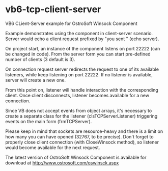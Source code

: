 # vb6-tcp-client-server
VB6 CLient-Server example for OstroSoft Winsock Component

Example demonstrates using the component in client-server scenario.
Server would echo a client request prefixed by "you sent " (echo server).

On project start, an instance of the component listens on port 22222 (can be changed in code). 
From the server form you can start pre-defined number of clients (3 default is 3).

On connection request server redirects the request to one of its available listeners, while keep listening on port 22222. If no listener is available, server will create a new one.

From this point on, listener will handle interaction with the corresponding client. Once client disconnects, listener becomes available for a new connection.

Since VB does not accept events from object arrays, it's necessary to create a separate class for the listener (clsTCPServerListener) triggering events on the main form (frmTCPServer).

Please keep in mind that sockets are resource-heavy and there is a limit on how many you can have opened (32767, to be precise). Don't forget to properly close client connection (with CloseWinsock method), so listener would become available for the next request.

The latest version of OstroSoft Winsock Component is available for download at http://www.ostrosoft.com/oswinsck.aspx
